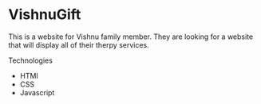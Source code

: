 # VishnuGift

This is a website for Vishnu family member. They are
looking for a website that will display all of their
therpy services.

Technologies
- HTMl
- CSS
- Javascript